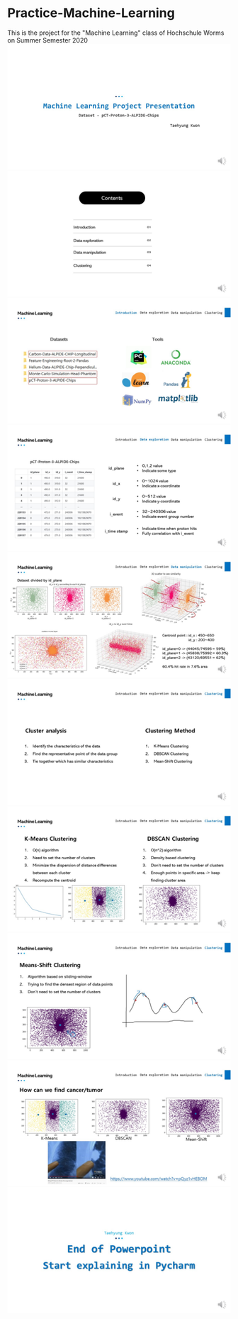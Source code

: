 # Practice-Machine-Learning
This is the project for the "Machine Learning" class of Hochschule Worms on Summer Semester 2020  
<img src="./project_ppt_image/slide1.JPG"/>  
<img src="./project_ppt_image/slide2.JPG"/>  
<img src="./project_ppt_image/slide3.JPG"/>  
<img src="./project_ppt_image/slide4.JPG"/>  
<img src="./project_ppt_image/slide5.JPG"/>  
<img src="./project_ppt_image/slide6.JPG"/>  
<img src="./project_ppt_image/slide7.JPG"/>  
<img src="./project_ppt_image/slide8.JPG"/>  
<img src="./project_ppt_image/slide9.JPG"/>  
<img src="./project_ppt_image/slide10.JPG"/>  
